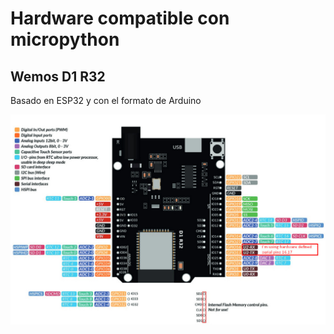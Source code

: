 # Hardware compatible con micropython




## Wemos D1 R32

Basado en ESP32 y con el formato de Arduino

![](./images/Wemos_D1_R32_pinout.jpeg)